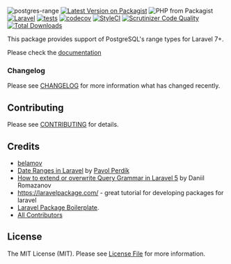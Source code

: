![postgres-range](https://banners.beyondco.de/postgres-range.png?theme=dark&packageManager=composer+require&packageName=belamov%2Fpostgres-range&pattern=architect&style=style_1&description=Laravel+package+for+PostgreSQL+range+types+support&md=1&showWatermark=0&fontSize=100px&images=https%3A%2F%2Flaravel.com%2Fimg%2Flogomark.min.svg)
[![Latest Version on Packagist](https://img.shields.io/packagist/v/belamov/postgres-range.svg?style=flat-square)](https://packagist.org/packages/belamov/postgres-range)
![PHP from Packagist](https://img.shields.io/packagist/php-v/belamov/postgres-range)
[![Laravel](https://img.shields.io/badge/laravel-7%20%7C%208%20%7C%209%20%7C%2010-green)](https://laravel.com/)
[![tests](https://github.com/belamov/postgres-range/actions/workflows/main.yml/badge.svg)](https://github.com/belamov/postgres-range/actions/workflows/main.yml)
[![codecov](https://codecov.io/gh/belamov/postgres-range/branch/master/graph/badge.svg)](https://codecov.io/gh/belamov/postgres-range)
[![StyleCI](https://github.styleci.io/repos/253326230/shield?branch=master)](https://github.styleci.io/repos/253326230)
[![Scrutinizer Code Quality](https://scrutinizer-ci.com/g/belamov/postgres-range/badges/quality-score.png?b=master)](https://scrutinizer-ci.com/g/belamov/postgres-range/?branch=master)
[![Total Downloads](https://img.shields.io/packagist/dt/belamov/postgres-range.svg?style=flat-square)](https://packagist.org/packages/belamov/postgres-range)

This package provides support of PostgreSQL's range types for Laravel 7+.

Please check the [documentation](https://belamov.github.io/postgres-range)

### Changelog

Please see [CHANGELOG](CHANGELOG.md) for more information what has changed recently.

## Contributing

Please see [CONTRIBUTING](CONTRIBUTING.md) for details.

## Credits

- [belamov](https://belamov.com)
- [Date Ranges in Laravel](https://medium.com/@palypster/ranges-in-laravel-7-using-postgresql-c4bc69b91758) by [Pavol Perdík](https://github.com/palypster)
- [How to extend or overwrite Query Grammar in Laravel 5](https://medium.com/@daniilromazanov/how-to-extend-query-grammar-in-laravel-fb3d2d6de6d4) by Daniil Romazanov
- https://laravelpackage.com/ - great tutorial for developing packages for laravel
- [Laravel Package Boilerplate](https://laravelpackageboilerplate.com).
- [All Contributors](../../contributors)

## License

The MIT License (MIT). Please see [License File](LICENSE.md) for more information.
